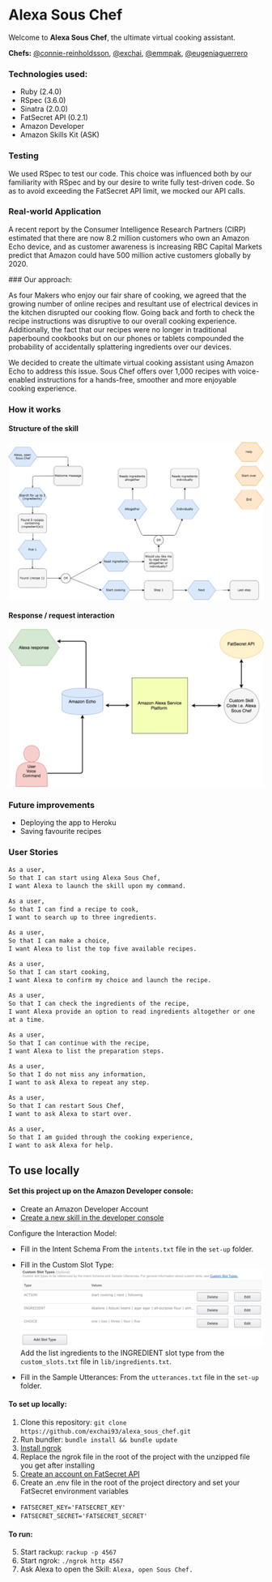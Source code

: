 # Alexa Sous Chef

Welcome to **Alexa Sous Chef**, the ultimate virtual cooking assistant.

**Chefs:** [@connie-reinholdsson](https://github.com/connie-reinholdsson), [@exchai](https://github.com/exchai93), [@emmpak](https://github.com/emmpak), [@eugeniaguerrero](https://github.com/emmpak)

### Technologies used:
* Ruby (2.4.0)
* RSpec (3.6.0)
* Sinatra (2.0.0)
* FatSecret API (0.2.1)
* Amazon Developer
* Amazon Skills Kit (ASK)

### Testing
We used RSpec to test our code. This choice was influenced both by our familiarity with RSpec and by our desire to write fully test-driven code. So as to avoid exceeding the FatSecret API limit, we mocked our API calls.

### Real-world Application
A recent report by the Consumer Intelligence Research Partners (CIRP) estimated that there are now 8.2 million customers who own an Amazon Echo device, and as customer awareness is increasing RBC Capital Markets predict that Amazon could have 500 million active customers globally by 2020.

### Our approach:

As four Makers who enjoy our fair share of cooking, we agreed that the growing number of online recipes and resultant use of electrical devices in the kitchen disrupted our cooking flow. Going back and forth to check the recipe instructions was disruptive to our overall cooking experience. Additionally, the fact that our recipes were no longer in traditional paperbound cookbooks but on our phones or tablets compounded the probability of accidentally splattering ingredients over our devices.

We decided to create the ultimate virtual cooking assistant using Amazon Echo to address this issue. Sous Chef offers over 1,000 recipes with voice-enabled instructions for a hands-free,  smoother and more enjoyable cooking experience.

### How it works
#### Structure of the skill
![Alt text](/images/Structure.png?raw=true "Structure of skill")

#### Response / request interaction
![Alt text](/images/Response.png?raw=true "Response of the skill")

### Future improvements
- Deploying the app to Heroku
- Saving favourite recipes

### User Stories

```
As a user,
So that I can start using Alexa Sous Chef,
I want Alexa to launch the skill upon my command.
```
```
As a user,
So that I can find a recipe to cook,
I want to search up to three ingredients.
```
```
As a user,
So that I can make a choice,
I want Alexa to list the top five available recipes.
```
```
As a user,
So that I can start cooking,
I want Alexa to confirm my choice and launch the recipe.
```
```
As a user,
So that I can check the ingredients of the recipe,
I want Alexa provide an option to read ingredients altogether or one at a time.
```
```
As a user,
So that I can continue with the recipe,
I want Alexa to list the preparation steps.
```
```
As a user,
So that I do not miss any information,
I want to ask Alexa to repeat any step.
```
```
As a user,
So that I can restart Sous Chef,
I want to ask Alexa to start over.
```
```
As a user,
So that I am guided through the cooking experience,
I want to ask Alexa for help.
```
## To use locally
#### Set this project up on the Amazon Developer console:
+ Create an Amazon Developer Account
+ [Create a new skill in the developer console](https://developer.amazon.com/alexa-skills-kit)

Configure the Interaction Model:
+ Fill in the Intent Schema
From the `intents.txt` file in the `set-up` folder.

+ Fill in the Custom Slot Type:
![Alt text](/images/custom_slots.png?raw=true "Skill slots")
Add the list ingredients to the INGREDIENT slot type from the `custom_slots.txt` file in `lib/ingredients.txt`.

+ Fill in the Sample Utterances:
From the `utterances.txt` file in the `set-up` folder.

#### To set up locally:
1. Clone this repository: ``git clone https://github.com/exchai93/alexa_sous_chef.git``
2. Run bundler: ``bundle install && bundle update``
3. [Install ngrok](https://ngrok.com/download)
4. Replace the ngrok file in the root of the project with the unzipped file you get after installing
5. [Create an account on FatSecret API](https://platform.fatsecret.com/api/Default.aspx?screen=r)
6. Create an .env file in the root of the project directory and set your FatSecret environment variables
  + ``FATSECRET_KEY='FATSECRET_KEY'``
  + ``FATSECRET_SECRET='FATSECRET_SECRET'``

#### To run:
5. Start rackup: ``rackup -p 4567``
6. Start ngrok: ``./ngrok http 4567``
7. Ask Alexa to open the Skill: `Alexa, open Sous Chef.`

